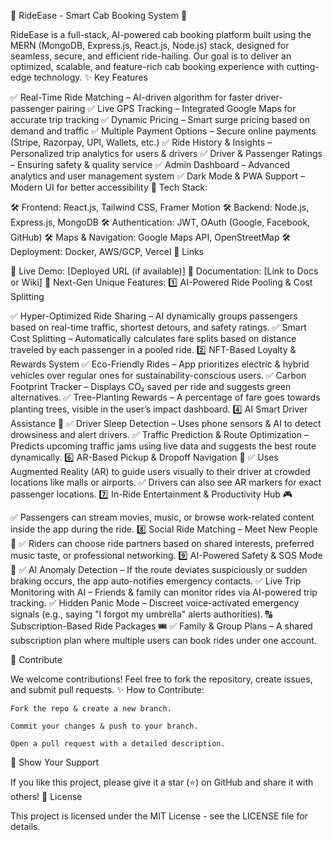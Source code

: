🚖 RideEase - Smart Cab Booking System 🚖

RideEase is a full-stack, AI-powered cab booking platform built using the MERN (MongoDB, Express.js, React.js, Node.js) stack, designed for seamless, secure, and efficient ride-hailing. Our goal is to deliver an optimized, scalable, and feature-rich cab booking experience with cutting-edge technology.
✨ Key Features

✅ Real-Time Ride Matching – AI-driven algorithm for faster driver-passenger pairing
✅ Live GPS Tracking – Integrated Google Maps for accurate trip tracking
✅ Dynamic Pricing – Smart surge pricing based on demand and traffic
✅ Multiple Payment Options – Secure online payments (Stripe, Razorpay, UPI, Wallets, etc.)
✅ Ride History & Insights – Personalized trip analytics for users & drivers
✅ Driver & Passenger Ratings – Ensuring safety & quality service
✅ Admin Dashboard – Advanced analytics and user management system
✅ Dark Mode & PWA Support – Modern UI for better accessibility
🚀 Tech Stack:

🛠 Frontend: React.js, Tailwind CSS, Framer Motion
🛠 Backend: Node.js, Express.js, MongoDB
🛠 Authentication: JWT, OAuth (Google, Facebook, GitHub)
🛠 Maps & Navigation: Google Maps API, OpenStreetMap
🛠 Deployment: Docker, AWS/GCP, Vercel
🔗 Links

🔗 Live Demo: [Deployed URL (if available)]
📖 Documentation: [Link to Docs or Wiki]
🚀 Next-Gen Unique Features:
1️⃣ AI-Powered Ride Pooling & Cost Splitting

✅ Hyper-Optimized Ride Sharing – AI dynamically groups passengers based on real-time traffic, shortest detours, and safety ratings.
✅ Smart Cost Splitting – Automatically calculates fare splits based on distance traveled by each passenger in a pooled ride.
2️⃣ NFT-Based Loyalty & Rewards System
✅ Eco-Friendly Rides – App prioritizes electric & hybrid vehicles over regular ones for sustainability-conscious users.
✅ Carbon Footprint Tracker – Displays CO₂ saved per ride and suggests green alternatives.
✅ Tree-Planting Rewards – A percentage of fare goes towards planting trees, visible in the user’s impact dashboard.
4️⃣ AI Smart Driver Assistance 🤖
✅ Driver Sleep Detection – Uses phone sensors & AI to detect drowsiness and alert drivers.
✅ Traffic Prediction & Route Optimization – Predicts upcoming traffic jams using live data and suggests the best route dynamically.
6️⃣ AR-Based Pickup & Dropoff Navigation 📍
✅ Uses Augmented Reality (AR) to guide users visually to their driver at crowded locations like malls or airports.
✅ Drivers can also see AR markers for exact passenger locations.
7️⃣ In-Ride Entertainment & Productivity Hub 🎮

✅ Passengers can stream movies, music, or browse work-related content inside the app during the ride.
8️⃣ Social Ride Matching – Meet New People 🤝
✅ Riders can choose ride partners based on shared interests, preferred music taste, or professional networking.
9️⃣ AI-Powered Safety & SOS Mode 🛐
✅ AI Anomaly Detection – If the route deviates suspiciously or sudden braking occurs, the app auto-notifies emergency contacts.
✅ Live Trip Monitoring with AI – Friends & family can monitor rides via AI-powered trip tracking.
✅ Hidden Panic Mode – Discreet voice-activated emergency signals (e.g., saying "I forgot my umbrella" alerts authorities).
🔠 Subscription-Based Ride Packages 🎟️
✅ Family & Group Plans – A shared subscription plan where multiple users can book rides under one account.

🚀 Contribute

We welcome contributions! Feel free to fork the repository, create issues, and submit pull requests.
✨ How to Contribute:

    Fork the repo & create a new branch.

    Commit your changes & push to your branch.

    Open a pull request with a detailed description.

🌟 Show Your Support

If you like this project, please give it a star (⭐) on GitHub and share it with others!
🎉 License

This project is licensed under the MIT License - see the LICENSE file for details.


